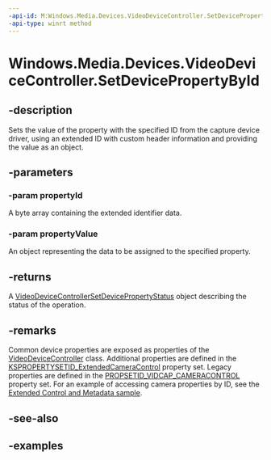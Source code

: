 ```yaml
---
-api-id: M:Windows.Media.Devices.VideoDeviceController.SetDevicePropertyById(System.String,System.Object)
-api-type: winrt method
---
```


<!-- Method syntax.
public VideoDeviceControllerSetDevicePropertyStatus VideoDeviceController.SetDevicePropertyById(String propertyId, Object propertyValue)
-->

# Windows.Media.Devices.VideoDeviceController.SetDevicePropertyById


## -description

Sets the value of the property with the specified ID from the capture device driver, using an extended ID with custom header information and providing the value as an object.

## -parameters

### -param propertyId

A byte array containing the extended identifier data.

### -param propertyValue

An object representing the data to be assigned to the specified property.

## -returns

A [VideoDeviceControllerSetDevicePropertyStatus](videodevicecontrollersetdevicepropertystatus.md) object describing the status of the operation.



## -remarks

Common device properties are exposed as properties of the [VideoDeviceController](videodevicecontroller.md) class. Additional properties are defined in the [KSPROPERTYSETID_ExtendedCameraControl](/windows-hardware/drivers/stream/kspropertysetid-extendedcameracontrol) property set. Legacy properties are defined in the [PROPSETID_VIDCAP_CAMERACONTROL](/windows-hardware/drivers/stream/propsetid-vidcap-cameracontrol) property set. For an example of accessing camera properties by ID, see the [Extended Control and Metadata sample](https://github.com/microsoft/Windows-Camera/tree/master/Samples/ExtendedControlAndMetadata).

## -see-also

## -examples

